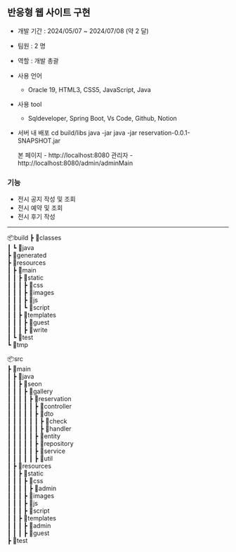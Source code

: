 ## 반응형 웹 사이트 구현
- 개발 기간 : 2024/05/07 ~ 2024/07/08 (약 2 달)
- 팀원 : 2 명
- 역할 : 개발 총괄

- 사용 언어
  - Oracle 19, HTML3, CSS5, JavaScript, Java

- 사용 tool
  - Sqldeveloper, Spring Boot, Vs Code, Github, Notion
 
- 서버 내 배포
  cd build/libs
  java -jar java -jar reservation-0.0.1-SNAPSHOT.jar

  본 페이지 - http://localhost:8080
  관리자 - http://localhost:8080/admin/adminMain

  
### 기능
- 전시 공지 작성 및 조회
- 전시 예약 및 조회
- 전시 후기 작성

---


📦build
 ┣ 📂classes  
 ┃ ┗ 📂java  
 ┣ 📂generated  
 ┣ 📂resources  
 ┃ ┣ 📂main  
 ┃ ┃ ┣ 📂static  
 ┃ ┃ ┃ ┣ 📂css  
 ┃ ┃ ┃ ┣ 📂images  
 ┃ ┃ ┃ ┣ 📂js  
 ┃ ┃ ┃ ┗ 📂script  
 ┃ ┃ ┣ 📂templates  
 ┃ ┃ ┃ ┣ 📂guest  
 ┃ ┃ ┃ ┣ 📂write  
 ┃ ┗ 📂test  
 ┗ 📂tmp  
  
📦src  
 ┣ 📂main  
 ┃ ┣ 📂java  
 ┃ ┃ ┣ 📂seon  
 ┃ ┃ ┃ ┣ 📂gallery  
 ┃ ┃ ┃ ┃ ┣ 📂reservation  
 ┃ ┃ ┃ ┃ ┃ ┣ 📂controller  
 ┃ ┃ ┃ ┃ ┃ ┣ 📂dto  
 ┃ ┃ ┃ ┃ ┃ ┃ ┣ 📂check  
 ┃ ┃ ┃ ┃ ┃ ┃ ┣ 📂handler  
 ┃ ┃ ┃ ┃ ┃ ┣ 📂entity  
 ┃ ┃ ┃ ┃ ┃ ┣ 📂repository  
 ┃ ┃ ┃ ┃ ┃ ┣ 📂service  
 ┃ ┃ ┃ ┃ ┃ ┣ 📂util  
 ┃ ┣ 📂resources  
 ┃ ┃ ┣ 📂static  
 ┃ ┃ ┃ ┣ 📂css  
 ┃ ┃ ┃ ┃ ┣ 📂admin  
 ┃ ┃ ┃ ┣ 📂images  
 ┃ ┃ ┃ ┣ 📂js  
 ┃ ┃ ┃ ┣ 📂script  
 ┃ ┃ ┣ 📂templates  
 ┃ ┃ ┃ ┣ 📂admin  
 ┃ ┃ ┃ ┣ 📂guest  
 ┣ 📂test  

  
